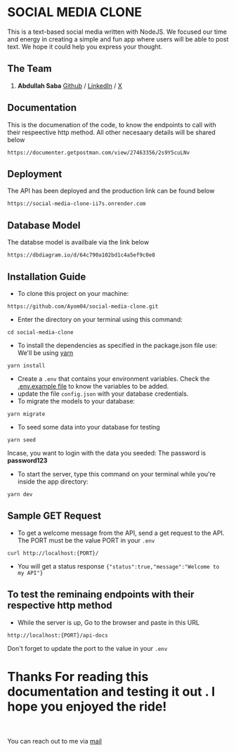 # SOCIAL MEDIA CLONE

This is a text-based social media written with NodeJS. We focused our time and energy in creating a simple and fun app where users will be able to post text. We hope it could help you express your thought.

## The Team

1. **Abdullah Saba** [Github](https://github.com/ayom04) / [LinkedIn](https://www.linkedin.com/in/abdullah-saba-72845a256/) / [X](https://twitter.com/AbdullahSaba9)

## Documentation

This is the documenation of the code, to know the endpoints to call with their respeective http method. All other necesaary details will be shared below

```
https://documenter.getpostman.com/view/27463356/2s9Y5cuLNv
```

## Deployment

The API has been deployed and the production link can be found below

```
https://social-media-clone-ii7s.onrender.com
```

## Database Model

The databse model is availbale via the link below

```
https://dbdiagram.io/d/64c790a102bd1c4a5ef9c0e8
```

## Installation Guide

- To clone this project on your machine:

```
https://github.com/Ayom04/social-media-clone.git
```

- Enter the directory on your terminal using this command:

```
cd social-media-clone
```

- To install the dependencies as specified in the package.json file use:
  We'll be using [yarn](https://yarnpkg.com/getting-started)

```
yarn install
```

- Create a `.env` that contains your environment variables. Check the [.env.example file](./.env.example) to know the variables to be added.
- update the file `config.json` with your database credentials.
- To migrate the models to your database:

```
yarn migrate
```

- To seed some data into your database for testing

```
yarn seed
```

Incase, you want to login with the data you seeded:
The password is **password123**

- To start the server, type this command on your terminal while you're inside the app directory:

```
yarn dev
```

## Sample GET Request

- To get a welcome message from the API, send a get request to the API. The PORT must be the value PORT in your `.env`

```
curl http://localhost:{PORT}/
```

- You will get a status response
  `{"status":true,"message":"Welcome to my API"}`

## To test the reminaing endpoints with their respective http method

- While the server is up, Go to the browser and paste in this URL

```
http://localhost:{PORT}/api-docs
```

Don't forget to update the port to the value in your `.env`

# Thanks For reading this documentation and testing it out . I hope you enjoyed the ride!

<br><br>
You can reach out to me via [mail](mailto:abdullaahyomide04@gmail.com)
